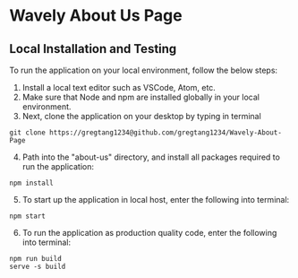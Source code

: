 # Wavely About Us Page

## Local Installation and Testing

To run the application on your local environment, follow the below steps:

1. Install a local text editor such as VSCode, Atom, etc.
2. Make sure that Node and npm are installed globally in your local environment.
3. Next, clone the application on your desktop by typing in terminal

```
git clone https://gregtang1234@github.com/gregtang1234/Wavely-About-Page
```

4. Path into the "about-us" directory, and install all packages required to run the application:

```
npm install
```

5. To start up the application in local host, enter the following into terminal:

```
npm start
```

6. To run the application as production quality code, enter the following into terminal:

```
npm run build
serve -s build
```
